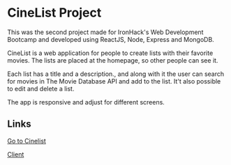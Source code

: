 # CineList Project

This was the second project made for IronHack's Web Development Bootcamp and developed using ReactJS, Node, Express and MongoDB.

CineList is a web application for people to create lists with their favorite movies. The lists are placed at the homepage, so other people can see it.

Each list has a title and a description., and along with it the user can search for movies in The Movie Database API and add to the list. It't also possible to edit and delete a list.

The app is responsive and adjust for different screens.

## Links

[Go to Cinelist](https://thecinelist.netlify.app/)

[Client](https://github.com/kahzitacodes/cinelist)

